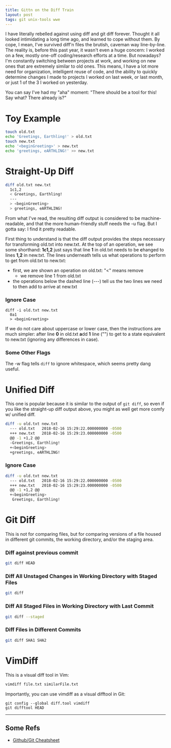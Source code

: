 ```yaml
---
title: Gittn on the Diff Train
layout: post
tags: git unix-tools wwe
---
```


I have literally rebelled against using diff and git diff forever.  Thought it all
looked intimidating a long time ago, and learned to cope without them.  By cope, I mean,
I've survived diff'n files the brutish, caveman way line-by-line.  The reality is, 
before this past year, it wasn't even a huge concern: I worked on a few, mostly one-off coding/research efforts
at a time.  But nowadays? I'm constantly switching between projects at work, and working on
new ones that are extremely similar to old ones.  This means, I have a lot more need for
organization, intelligent reuse of code, and the ability to quickly determine changes I made to
projects I worked on last week, or last month, or just 1 of the 3 I worked on yesterday.  

You can say I've had my "aha" moment: "There should be a tool for this! Say what? There already is?"

# Toy Example
```bash
touch old.txt
echo 'Greetings, Earthling!' > old.txt
touch new.txt
echo '<beginGreeting>' > new.txt
echo 'greetings, eARTHLING!' >> new.txt
```

# Straight-Up Diff
```bash
diff old.txt new.txt
  1c1,2
  < Greetings, Earthling!
  ---
  > <beginGreeting>
  > greetings, eARTHLING!
```
From what I've read, the resulting diff output is considered to be machine-readable, and that the more
human-friendly stuff needs the -u flag. But I gotta say: I find it pretty readable.  

First thing to understand is that the diff output provides the steps necessary for transforming old.txt into 
new.txt.  At the top of an operation, we see some shorthand:  **1c1,2** just says that line **1** in old.txt needs to be 
**c**hanged to lines **1,2** in new.txt. The lines underneath tells us what operations to perform to get from old.txt to
new.txt:
* first, we are shown an operation on old.txt: "<" means remove
  - we remove line 1 from old.txt
* the operations below the dashed line (---) tell us the two lines we need to then add to arrive at new.txt

### Ignore Case
```
diff -i old.txt new.txt
  0a1
  > <beginGreeting>
```

If we do not care about uppercase or lower case, then the instructions are much simpler: after line **0** in
old.txt **a**dd **1** line ("<beginGreeting>") to get to a state equivalent to new.txt (ignoring any differences in case).

### Some Other Flags
The -w flag tells `diff` to ignore whitespace, which seems pretty dang useful.

# Unified Diff
This one is popular because it is similar to the output of `git diff`, so even if you like the straight-up
diff output above, you might as well get more comfy w/ unified diff.

```bash
diff -u old.txt new.txt
  --- old.txt	2018-02-16 15:29:22.000000000 -0500
  +++ new.txt	2018-02-16 15:29:23.000000000 -0500
  @@ -1 +1,2 @@
  -Greetings, Earthling!
  +<beginGreeting>
  +greetings, eARTHLING!
```

### Ignore Case
```bash
diff -u old.txt new.txt
  --- old.txt	2018-02-16 15:29:22.000000000 -0500
  +++ new.txt	2018-02-16 15:29:23.000000000 -0500
  @@ -1 +1,2 @@
  +<beginGreeting>
   Greetings, Earthling!
```

# Git Diff
This is not for comparing files, but for comparing versions of a file housed in different git commits, the working directory, 
and/or the staging area.

### Diff against previous commit
```bash
git diff HEAD
```

### Diff All Unstaged Changes in Working Directory with Staged Files
```bash
git diff
```

### Diff All Staged Files in Working Directory with Last Commit
```bash
git diff --staged
```

### Diff Files in Different Commits
```bash
git diff SHA1 SHA2
```

# VimDiff
This is a visual diff tool in Vim:
```bash
vimdiff file.txt similarFile.txt
```

Importantly, you can use vimdiff as a visual difftool in Git:
```
git config --global diff.tool vimdiff
git difftool HEAD
```

-----------------------------------------

## Some Refs
* [Github/Git Cheatsheet](https://github.com/github/training-kit/blob/master/downloads/github-git-cheat-sheet.pdf)
